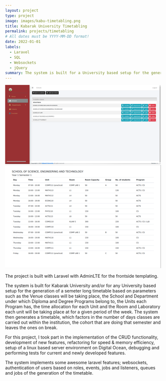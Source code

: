 ```yaml
---
layout: project
type: project
image: images/kabu-timetabling.png
title: Kabarak University Timetabling
permalink: projects/timetabling
# All dates must be YYYY-MM-DD format!
date: 2022-01-01
labels:
  - Laravel
  - SQL
  - Websockets
  - jQuery
summary: The system is built for a University based setup for the generation of a semeter
---
```


<div class="ui small rounded images">
  <img class="ui image" src="../images/schools.png">
  <img class="ui image" src="../images/timetable.png">
</div>

The project is built with Laravel with AdminLTE for the frontside templating.

The system is built for Kabarak University and/or for any University based setup for the generation of a semeter long timetable based on parameters such as the Venue classes will be taking place, the School and Department under which Diploma and Degree Programs belong to, the Units each Program has, the time allocation for each Unit and the Room and Laboratory each unit will be taking place at for a given period of the week.
The system then generates a timetable, which factors in the number of days classes are carried out within the institution, the cohort that are doing that semester and leaves the ones on break.

For this project, I took part in the implementation of the CRUD functionality, development of new features, refactoring for speed & memory efficiency, setup of a linux based server environment on Digital Ocean, debugging  and performing tests for current and newly developed features.

The system implements some awesome laravel features; websockets, authentication of users based on roles, events, jobs and listeners, queues and jobs of the generation of the timetable.





